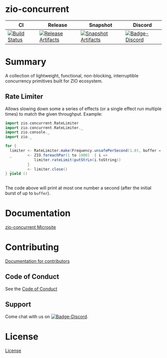 # zio-concurrent

| CI | Release | Snapshot | Discord |
| --- | --- | --- | --- |
| [![Build Status][Badge-Circle]][Link-Circle] | [![Release Artifacts][Badge-SonatypeReleases]][Link-SonatypeReleases] | [![Snapshot Artifacts][Badge-SonatypeSnapshots]][Link-SonatypeSnapshots] | [![Badge-Discord]][Link-Discord] |

# Summary
A collection of lightweight, functional, non-blocking, interruptible concurrency primitives built for ZIO ecosystem.

## Rate Limiter
Allows slowing down some a series of effects (or a single effect run multiple times) to match the given throughput.
Example: 

```scala
import zio.concurrent.RateLimiter
import zio.concurrent.RateLimiter._
import zio.console._
import zio._

for {
  limiter <- RateLimiter.make(Frequency.unsafePerSecond(1.0), buffer = 1)
  _       <- ZIO.foreachPar(1 to 1000)  { i =>
             limiter.rateLimit(putStrLn(i.toString))
          }
  _       <- limiter.close() 
} yield ()
 
```
The code above will print at most one number a second (after the initial burst of up to `buffer`).

# Documentation
[zio-concurrent Microsite](https://zio.github.io/zio-concurrent/)

# Contributing
[Documentation for contributors](https://zio.github.io/zio-concurrent/docs/about/about_contributing)

## Code of Conduct

See the [Code of Conduct](https://zio.github.io/zio-concurrent/docs/about/about_coc)

## Support

Come chat with us on [![Badge-Discord]][Link-Discord].


# License
[License](LICENSE)

[Badge-SonatypeReleases]: https://img.shields.io/nexus/r/https/oss.sonatype.org/dev.zio/zio-concurrent_2.12.svg "Sonatype Releases"
[Badge-SonatypeSnapshots]: https://img.shields.io/nexus/s/https/oss.sonatype.org/dev.zio/zio-concurrent_2.12.svg "Sonatype Snapshots"
[Badge-Discord]: https://img.shields.io/discord/629491597070827530?logo=discord "chat on discord"
[Badge-Circle]: https://circleci.com/gh/zio/zio-concurrent.svg?style=svg "circleci"
[Link-Circle]: https://circleci.com/gh/zio/zio-concurrent "circleci"
[Link-SonatypeReleases]: https://oss.sonatype.org/content/repositories/releases/dev/zio/zio-concurrent_2.12/ "Sonatype Releases"
[Link-SonatypeSnapshots]: https://oss.sonatype.org/content/repositories/snapshots/dev/zio/zio-concurrent_2.12/ "Sonatype Snapshots"
[Link-Discord]: https://discord.gg/2ccFBr4 "Discord"

